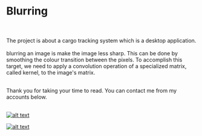 # Blurring
<br><br>
 The project is about a cargo tracking system which is a desktop application.
 <br><br>
blurring an image is make the image less sharp. This can be done by smoothing the colour transition between the pixels. 
To accomplish this target, we need to apply a convolution operation of a specialized matrix, called kernel, to the image's matrix.
 <br><br>
 
Thank you for taking your time to read. You can contact me from my accounts below.<br>
<br>

<a href="https://github.com/KenanSonuksun" target="_blank">

![alt text](https://img.shields.io/badge/GitHub-100000?style=for-the-badge&logo=github&logoColor=white)

</a>
<a href="https://www.linkedin.com/in/kenan-s%C3%B6n%C3%BCks%C3%BCn-598b121b0/" target="_blank">

![alt text](https://img.shields.io/badge/LinkedIn-0077B5?style=for-the-badge&logo=linkedin&logoColor=white)

</a>
